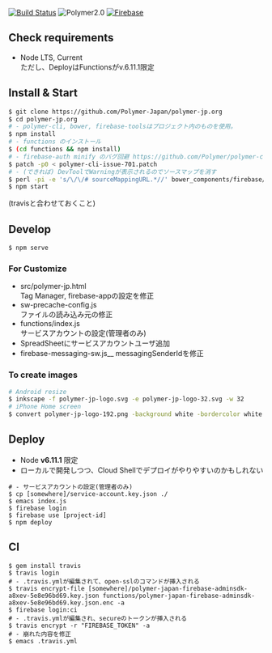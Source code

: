 [![Build Status](https://travis-ci.org/Polymer-Japan/polymer-jp.org.svg?branch=master)](https://travis-ci.org/Polymer-Japan/polymer-jp.org)
![Polymer2.0](https://img.shields.io/badge/Polymer-2.0-blue.svg)
[![Firebase](https://img.shields.io/badge/server-Firebase-orange.svg)](https://firebase.google.com/)

## Check requirements

- Node LTS, Current  
  ただし、DeployはFunctionsがv.6.11.1限定

## Install & Start

```bash
$ git clone https://github.com/Polymer-Japan/polymer-jp.org
$ cd polymer-jp.org
# - polymer-cli, bower, firebase-toolsはプロジェクト内のものを使用。
$ npm install
# - functions のインストール
$ (cd functions && npm install)
# - firebase-auth minify のバグ回避 https://github.com/Polymer/polymer-cli/issues/701
$ patch -p0 < polymer-cli-issue-701.patch
# - (できれば) DevToolでWarningが表示されるのでソースマップを消す
$ perl -pi -e 's/\/\/# sourceMappingURL.*//' bower_components/firebase/firebase-auth.js
$ npm start
```
(travisと合わせておくこと)

## Develop

```bash
$ npm serve
```

### For Customize

- src/polymer-jp.html  
  Tag Manager, firebase-appの設定を修正
- sw-precache-config.js  
  ファイルの読み込み元の修正
- functions/index.js  
  サービスアカウントの設定(管理者のみ)
- SpreadSheetにサービスアカウントユーザ追加
- firebase-messaging-sw.js__
  messagingSenderIdを修正

### To create images

```bash
# Android resize
$ inkscape -f polymer-jp-logo.svg -e polymer-jp-logo-32.svg -w 32
# iPhone Home screen
$ convert polymer-jp-logo-192.png -background white -bordercolor white -border 12x20 -resize 192x192 polymer-jp-logo-iphone-192.png
```

## Deploy

- Node **v6.11.1** 限定
- ローカルで開発しつつ、Cloud Shellでデプロイがやりやすいのかもしれない

```
# - サービスアカウントの設定(管理者のみ)
$ cp [somewhere]/service-account.key.json ./
$ emacs index.js
$ firebase login
$ firebase use [project-id]
$ npm deploy
```

## CI

```
$ gem install travis
$ travis login
# - .travis.ymlが編集されて、open-sslのコマンドが挿入される
$ travis encrypt-file [somewhere]/polymer-japan-firebase-adminsdk-a8xev-5e8e96bd69.key.json functions/polymer-japan-firebase-adminsdk-a8xev-5e8e96bd69.key.json.enc -a
$ firebase login:ci
# - .travis.ymlが編集され、secureのトークンが挿入される
$ travis encrypt -r "FIREBASE_TOKEN" -a
# - 崩れた内容を修正
$ emacs .travis.yml
```
